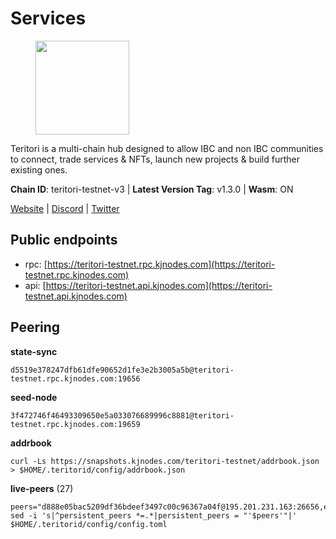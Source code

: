 # Services

<figure><img src="https://raw.githubusercontent.com/kj89/testnet_manuals/main/pingpub/logos/teritori.png" width="150" alt=""><figcaption></figcaption></figure>

Teritori is a multi-chain hub designed to allow IBC and non IBC communities  to connect, trade services & NFTs, launch new projects & build further existing ones.

**Chain ID**: teritori-testnet-v3 | **Latest Version Tag**: v1.3.0 | **Wasm**: ON

[Website](https://teritori.com) | [Discord](https://discord.gg/teritori) | [Twitter](https://twitter.com/TeritoriNetwork)


## Public endpoints

* rpc: [https://teritori-testnet.rpc.kjnodes.com](https://teritori-testnet.rpc.kjnodes.com)
* api: [https://teritori-testnet.api.kjnodes.com](https://teritori-testnet.api.kjnodes.com)

## Peering

**state-sync**

```
d5519e378247dfb61dfe90652d1fe3e2b3005a5b@teritori-testnet.rpc.kjnodes.com:19656
```

**seed-node**

```
3f472746f46493309650e5a033076689996c8881@teritori-testnet.rpc.kjnodes.com:19659
```

**addrbook**
```
curl -Ls https://snapshots.kjnodes.com/teritori-testnet/addrbook.json > $HOME/.teritorid/config/addrbook.json
```

**live-peers** (27)
```
peers="d888e05bac5209df36bdeef3497c00c96367a04f@195.201.231.163:26656,ec0c58dbfe67a12ea16951134e29a6566ac05add@185.217.125.98:26656,483a27bdec490f817f1ee819117c70e5f5e6a672@65.109.90.33:15956,e78cee0e46927e483212e0313a35da6cc9151ed5@65.109.28.219:15956,3614bc766d73bebf6b73737b6690af60e7f0683e@65.108.206.118:46656,c89ecc57dc30addb7e9032684916725c25b2a6c5@162.55.103.44:26656,d5519e378247dfb61dfe90652d1fe3e2b3005a5b@65.109.68.190:19656,ac94097daec8a32d4ed3f074f26f214cedfbb541@85.173.112.154:26656,69012ce642095e15f588ddb154327633bb2ecb9c@65.109.39.223:26656,0e51ebd10636b48b69625677a5154b839ff3f557@65.108.43.116:56107,3c2e89cd8498b369ada6456f07f7519a41b4c543@185.100.232.77:21096,5ae1012f9b0f4672d8152de903d115dd2f1a3ee3@65.21.170.3:27656,6a94690aa76f7ffbfa1ee93c50dddfb571f159b6@5.189.130.43:19656,15dd94f68c450da2c3b7c60b6364e3dce6f0cbf2@185.193.66.68:26641,0d19829b0dd1fc324cfde1f7bc15860c896b7ac1@65.108.121.240:27656,e1c50c477202e2f37643d044a6cde3c913f42230@65.108.71.92:54256,e1b331c1f3cba509960c65d6c6bc9b49532bcbaa@65.109.85.170:27656,ccc59b8a55f9c6e7a24bd693e2796f781ea3a670@65.108.227.133:27656,31413c99357d0cfc48a46767ade171db2ea0205e@135.181.138.160:46656,d590ca2f08c6793516c4923c0a62075c57f64b59@135.181.206.223:26656,53f69cd52a4b633179b9e762cf8d51f6696a27f6@51.159.141.148:26656,7c6deaf1249610bf058f8f2127e0aa6241faa837@65.108.238.217:11054,625b814af9f535b91a92727138838fde0174faff@65.108.124.172:27656,3b539b6cff93fb3631d0a600a56ade3c6ca6bea3@51.79.28.170:26656,6bc9f80a5123d62c23aadb7b5d68b740a794b0c6@207.180.194.156:36656,c56b132be41b247c9f8fa1f2addaca57f9946e29@75.119.159.159:44656,bf100c1b6b44a6e96ab5691f3023cec3c27747fd@144.126.142.78:46656"
sed -i 's|^persistent_peers *=.*|persistent_peers = "'$peers'"|' $HOME/.teritorid/config/config.toml
```
